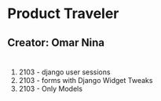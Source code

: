# Product Traveler
## Creator: Omar Nina
#
1. 2103 - django user sessions
2. 2103 - forms with Django Widget Tweaks
3. 2103 - Only Models